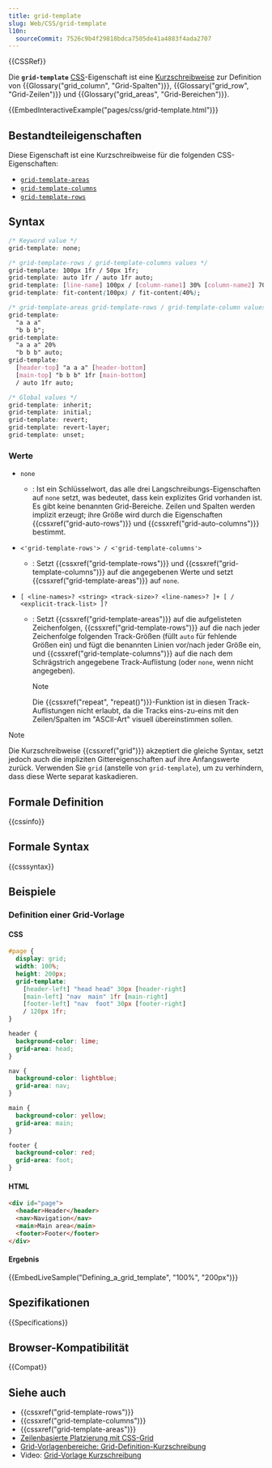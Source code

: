 ```yaml
---
title: grid-template
slug: Web/CSS/grid-template
l10n:
  sourceCommit: 7526c9b4f29818bdca7505de41a4883f4ada2707
---
```


{{CSSRef}}

Die **`grid-template`** [CSS](/de/docs/Web/CSS)-Eigenschaft ist eine [Kurzschreibweise](/de/docs/Web/CSS/CSS_cascade/Shorthand_properties) zur Definition von {{Glossary("grid_column", "Grid-Spalten")}}, {{Glossary("grid_row", "Grid-Zeilen")}} und {{Glossary("grid_areas", "Grid-Bereichen")}}.

{{EmbedInteractiveExample("pages/css/grid-template.html")}}

## Bestandteileigenschaften

Diese Eigenschaft ist eine Kurzschreibweise für die folgenden CSS-Eigenschaften:

- [`grid-template-areas`](/de/docs/Web/CSS/grid-template-areas)
- [`grid-template-columns`](/de/docs/Web/CSS/grid-template-columns)
- [`grid-template-rows`](/de/docs/Web/CSS/grid-template-rows)

## Syntax

```css
/* Keyword value */
grid-template: none;

/* grid-template-rows / grid-template-columns values */
grid-template: 100px 1fr / 50px 1fr;
grid-template: auto 1fr / auto 1fr auto;
grid-template: [line-name] 100px / [column-name1] 30% [column-name2] 70%;
grid-template: fit-content(100px) / fit-content(40%);

/* grid-template-areas grid-template-rows / grid-template-column values */
grid-template:
  "a a a"
  "b b b";
grid-template:
  "a a a" 20%
  "b b b" auto;
grid-template:
  [header-top] "a a a" [header-bottom]
  [main-top] "b b b" 1fr [main-bottom]
  / auto 1fr auto;

/* Global values */
grid-template: inherit;
grid-template: initial;
grid-template: revert;
grid-template: revert-layer;
grid-template: unset;
```

### Werte

- `none`
  - : Ist ein Schlüsselwort, das alle drei Langschreibungs-Eigenschaften auf `none` setzt, was bedeutet, dass kein explizites Grid vorhanden ist. Es gibt keine benannten Grid-Bereiche. Zeilen und Spalten werden implizit erzeugt; ihre Größe wird durch die Eigenschaften {{cssxref("grid-auto-rows")}} und {{cssxref("grid-auto-columns")}} bestimmt.
- `<'grid-template-rows'> / <'grid-template-columns'>`
  - : Setzt {{cssxref("grid-template-rows")}} und {{cssxref("grid-template-columns")}} auf die angegebenen Werte und setzt {{cssxref("grid-template-areas")}} auf `none`.
- `[ <line-names>? <string> <track-size>? <line-names>? ]+ [ / <explicit-track-list> ]?`

  - : Setzt {{cssxref("grid-template-areas")}} auf die aufgelisteten Zeichenfolgen, {{cssxref("grid-template-rows")}} auf die nach jeder Zeichenfolge folgenden Track-Größen (füllt `auto` für fehlende Größen ein) und fügt die benannten Linien vor/nach jeder Größe ein, und {{cssxref("grid-template-columns")}} auf die nach dem Schrägstrich angegebene Track-Auflistung (oder `none`, wenn nicht angegeben).

    > [!NOTE]
    > Die {{cssxref("repeat", "repeat()")}}-Funktion ist in diesen Track-Auflistungen nicht erlaubt, da die Tracks eins-zu-eins mit den Zeilen/Spalten im "ASCII-Art" visuell übereinstimmen sollen.

> [!NOTE]
> Die Kurzschreibweise {{cssxref("grid")}} akzeptiert die gleiche Syntax, setzt jedoch auch die impliziten Gittereigenschaften auf ihre Anfangswerte zurück. Verwenden Sie `grid` (anstelle von `grid-template`), um zu verhindern, dass diese Werte separat kaskadieren.

## Formale Definition

{{cssinfo}}

## Formale Syntax

{{csssyntax}}

## Beispiele

### Definition einer Grid-Vorlage

#### CSS

```css
#page {
  display: grid;
  width: 100%;
  height: 200px;
  grid-template:
    [header-left] "head head" 30px [header-right]
    [main-left] "nav  main" 1fr [main-right]
    [footer-left] "nav  foot" 30px [footer-right]
    / 120px 1fr;
}

header {
  background-color: lime;
  grid-area: head;
}

nav {
  background-color: lightblue;
  grid-area: nav;
}

main {
  background-color: yellow;
  grid-area: main;
}

footer {
  background-color: red;
  grid-area: foot;
}
```

#### HTML

```html
<div id="page">
  <header>Header</header>
  <nav>Navigation</nav>
  <main>Main area</main>
  <footer>Footer</footer>
</div>
```

#### Ergebnis

{{EmbedLiveSample("Defining_a_grid_template", "100%", "200px")}}

## Spezifikationen

{{Specifications}}

## Browser-Kompatibilität

{{Compat}}

## Siehe auch

- {{cssxref("grid-template-rows")}}
- {{cssxref("grid-template-columns")}}
- {{cssxref("grid-template-areas")}}
- [Zeilenbasierte Platzierung mit CSS-Grid](/de/docs/Web/CSS/CSS_grid_layout/Grid_layout_using_line-based_placement)
- [Grid-Vorlagenbereiche: Grid-Definition-Kurzschreibung](/de/docs/Web/CSS/CSS_grid_layout/Grid_template_areas#grid_definition_shorthands)
- Video: [Grid-Vorlage Kurzschreibung](https://gridbyexample.com/video/grid-template-shorthand/)
